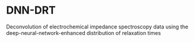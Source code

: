 # DNN-DRT
Deconvolution of electrochemical impedance spectroscopy data using the deep-neural-network-enhanced distribution of relaxation times
